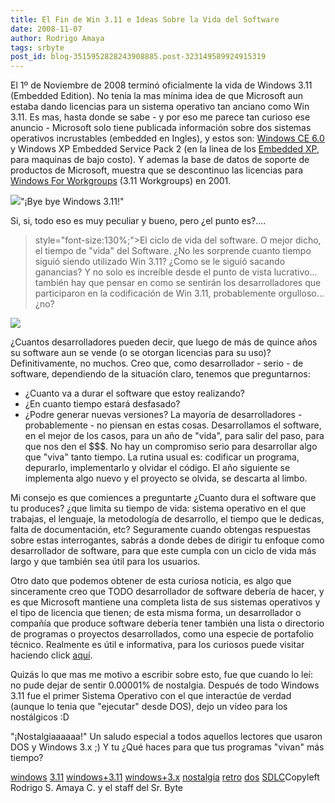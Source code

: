 ```yaml
---
title: El Fin de Win 3.11 e Ideas Sobre la Vida del Software
date: 2008-11-07
author: Rodrigo Amaya
tags: srbyte
post_id: blog-3515952828243908885.post-323149589924915319
---
```


El 1º de Noviembre de 2008 terminó oficialmente la vida de Windows 3.11
      (Embedded Edition). No tenia la mas mínima idea de que Microsoft aun estaba dando licencias
      para un sistema operativo tan anciano como Win 3.11. Es mas, hasta donde se sabe - y por eso
      me parece tan curioso ese anuncio - Microsoft solo tiene publicada información sobre dos
      sistemas operativos incrustables (embedded en Ingles), y estos son: [Windows CE 6.0](http://support.microsoft.com/lifecycle/search/default.aspx?sort=PN&alpha=windows+embedded&Filter=FilterNO) y Windows XP Embedded Service Pack 2 (en la linea de los [Embedded XP](http://support.microsoft.com/lifecycle/search/default.aspx?sort=PN&alpha=XP+embedded&Filter=FilterNO), para maquinas de bajo costo). Y ademas la base de
      datos de soporte de productos de Microsoft, muestra que se descontinuo las licencias para
      [Windows For Workgroups](http://support.microsoft.com/lifecycle/search/default.aspx?sort=PN&alpha=windows+for+workgroups&Filter=FilterNO) (3.11 Workgroups) en 2001.

[![](http://2.bp.blogspot.com/_ayvorITawE4/SRXOFtF0XmI/AAAAAAAABZ4/QlY3VE3Lx6o/s320/win311logo_2.gif)](http://2.bp.blogspot.com/_ayvorITawE4/SRXOFtF0XmI/AAAAAAAABZ4/QlY3VE3Lx6o/s1600-h/win311logo_2.gif)"¡Bye bye Windows
      3.11!"

Si, si, todo eso es muy peculiar y
      bueno, pero ¿el punto es?....
>  style="font-size:130%;">El ciclo de vida del software.
O
      mejor dicho, el tiempo de "vida" del
      Software. ¿No les sorprende cuanto tiempo siguió siendo utilizado Win 3.11? ¿Como
      se le siguió sacando ganancias? Y no solo es increíble desde el punto de vista lucrativo...
      también hay que pensar en como se sentirán los desarrolladores que participaron en la
      codificación de Win 3.11, probablemente orgulloso... ¿no?

[![](http://4.bp.blogspot.com/_ayvorITawE4/SRXP4fLjoHI/AAAAAAAABaA/7yI0J4e7UxE/s320/happy.jpg)](http://4.bp.blogspot.com/_ayvorITawE4/SRXP4fLjoHI/AAAAAAAABaA/7yI0J4e7UxE/s1600-h/happy.jpg)

¿Cuantos desarrolladores pueden decir, que luego de más de quince años su software aun se
      vende (o se otorgan licencias para su uso)? Definitivamente, no muchos. Creo que, como
      desarrollador - serio - de software, dependiendo de la situación claro, tenemos que
      preguntarnos:

- ¿Cuanto va a durar el software que estoy realizando?
- ¿En cuanto tiempo estará desfasado?
- ¿Podre generar nuevas versiones?
La mayoría de desarrolladores - probablemente -
      no piensan en estas cosas. Desarrollamos el software, en el mejor de los casos, para un año de
      "vida", para salir del paso, para que nos den el $$$. No hay un compromiso serio para
      desarrollar algo que "viva" tanto tiempo. La rutina usual es: codificar un programa,
      depurarlo, implementarlo y olvidar el código. El año siguiente se implementa algo nuevo y el
      proyecto se olvida, se descarta al limbo.

Mi consejo es que comiences a
      preguntarte ¿Cuanto dura el software que tu produces? ¿que limita su tiempo de vida: sistema
      operativo en el que trabajas, el lenguaje, la metodología de desarrollo, el tiempo que le
      dedicas, falta de documentación, etc? Seguramente cuando obtengas respuestas sobre estas
      interrogantes, sabrás a donde debes de dirigir tu enfoque como desarrollador de software, para
      que este cumpla con un ciclo de vida más largo y que también sea útil para los usuarios.

Otro dato que podemos obtener de esta curiosa noticia, es algo que
      sinceramente creo que TODO desarrollador de software debería de hacer, y es que Microsoft
      mantiene una completa lista de sus sistemas operativos y el tipo de licencia que tienen; de
      esta misma forma, un desarrollador o compañía que produce software debería tener también una
      lista o directorio de programas o proyectos desarrollados, como una especie de portafolio
      técnico. Realmente es útil e informativa, para los curiosos puede visitar haciendo click [aquí](http://www.microsoft.com/windows/lifecycle/default.mspx).

Quizás lo que mas me motivo a escribir sobre esto, fue que cuando lo leí: no
      pude dejar de sentir 0.00001% de nostalgia. Después de todo Windows 3.11 fue el primer Sistema
      Operativo con el que interactúe de verdad (aunque lo tenia que "ejecutar" desde DOS), dejo un
      vídeo para los nostálgicos :D

"¡Nostalgiaaaaaa!"
Un saludo
      especial a todos aquellos lectores que usaron DOS y Windows 3.x ;)
Y tu ¿Qué haces
      para que tus programas "vivan" más tiempo?

[windows](http://www.blogalaxia.com/tags/windows) [3.11](http://www.blogalaxia.com/tags/3.11) [windows+3.11](http://www.blogalaxia.com/tags/windows+3.11) [windows+3.x](http://www.blogalaxia.com/tags/windows+3.x) [nostalgia](http://www.blogalaxia.com/tags/nostalgia) [retro](http://www.blogalaxia.com/tags/retro) [dos](http://www.blogalaxia.com/tags/dos) [SDLC](http://www.blogalaxia.com/tags/sdlc)Copyleft Rodrigo S. Amaya C. y el staff del Sr.
      Byte